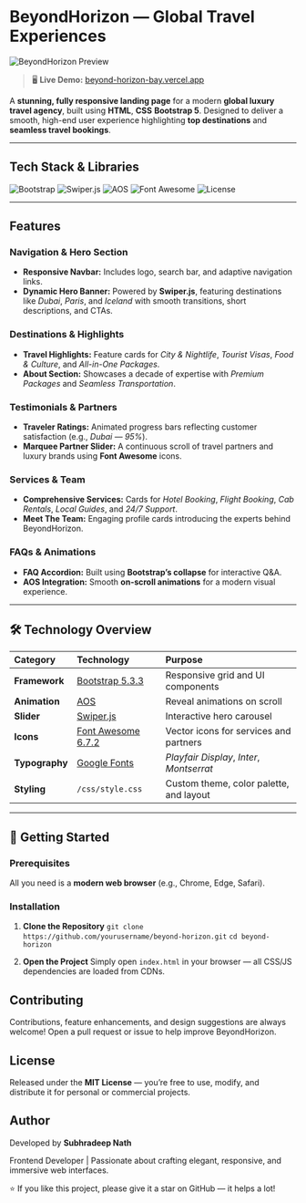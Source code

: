 # BeyondHorizon — Global Travel Experiences

![BeyondHorizon Preview](./assets/images/preview.png)
> 🖥️ **Live Demo:** [beyond-horizon-bay.vercel.app](https://beyond-horizon-bay.vercel.app)


A **stunning, fully responsive landing page** for a modern **global luxury travel agency**, built using **HTML**, **CSS** **Bootstrap 5**.
Designed to deliver a smooth, high-end user experience highlighting **top destinations** and **seamless travel bookings**.

---

## Tech Stack & Libraries

![Bootstrap](https://img.shields.io/badge/Bootstrap-5.3.3-7952B3?logo=bootstrap&logoColor=white)
![Swiper.js](https://img.shields.io/badge/Swiper.js-11.1.0-0080FF?logo=swiper&logoColor=white)
![AOS](https://img.shields.io/badge/AOS-Animation-orange)
![Font Awesome](https://img.shields.io/badge/Font%20Awesome-6.7.2-339AF0?logo=fontawesome&logoColor=white)
![License](https://img.shields.io/badge/License-MIT-green)

---

## Features

### Navigation & Hero Section
* **Responsive Navbar:** Includes logo, search bar, and adaptive navigation links.
* **Dynamic Hero Banner:** Powered by **Swiper.js**, featuring destinations like *Dubai*, *Paris*, and *Iceland* with smooth transitions, short descriptions, and CTAs.

### Destinations & Highlights
* **Travel Highlights:** Feature cards for *City & Nightlife*, *Tourist Visas*, *Food & Culture*, and *All-in-One Packages*.
* **About Section:** Showcases a decade of expertise with *Premium Packages* and *Seamless Transportation*.

### Testimonials & Partners
* **Traveler Ratings:** Animated progress bars reflecting customer satisfaction (e.g., *Dubai — 95%*).
* **Marquee Partner Slider:** A continuous scroll of travel partners and luxury brands using **Font Awesome** icons.

### Services & Team
* **Comprehensive Services:** Cards for *Hotel Booking*, *Flight Booking*, *Cab Rentals*, *Local Guides*, and *24/7 Support*.
* **Meet The Team:** Engaging profile cards introducing the experts behind BeyondHorizon.

### FAQs & Animations
* **FAQ Accordion:** Built using **Bootstrap’s collapse** for interactive Q&A.
* **AOS Integration:** Smooth **on-scroll animations** for a modern visual experience.

---

## 🛠️ Technology Overview

| Category | Technology | Purpose |
|:----------|:------------|:----------|
| **Framework** | [Bootstrap 5.3.3](https://getbootstrap.com/) | Responsive grid and UI components |
| **Animation** | [AOS](https://michalsnik.github.io/aos/) | Reveal animations on scroll |
| **Slider** | [Swiper.js](https://swiperjs.com/) | Interactive hero carousel |
| **Icons** | [Font Awesome 6.7.2](https://fontawesome.com/) | Vector icons for services and partners |
| **Typography** | [Google Fonts](https://fonts.google.com/) | *Playfair Display*, *Inter*, *Montserrat* |
| **Styling** | `/css/style.css` | Custom theme, color palette, and layout |

---

## 🚀 Getting Started

### Prerequisites
All you need is a **modern web browser** (e.g., Chrome, Edge, Safari).

### Installation

1. **Clone the Repository**
   `git clone https://github.com/yourusername/beyond-horizon.git`
   `cd beyond-horizon`

2. **Open the Project**
   Simply open `index.html` in your browser — all CSS/JS dependencies are loaded from CDNs.



## Contributing

Contributions, feature enhancements, and design suggestions are always welcome!
Open a pull request or issue to help improve BeyondHorizon.



## License

Released under the **MIT License** — you’re free to use, modify, and distribute it for personal or commercial projects.



##  Author

Developed by **Subhradeep Nath**

Frontend Developer | Passionate about crafting elegant, responsive, and immersive web interfaces.

⭐ If you like this project, please give it a star on GitHub — it helps a lot!
